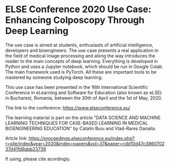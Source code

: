 # ELSE Conference 2020 Use Case: Enhancing Colposcopy Through Deep Learning

The use case is aimed at students, enthusiasts of artificial intelligence, developers and bioengineers. The use case presents a real application in the field of medical image processing and along the way introduces the reader to the main concepts of deep learning. 
Everything is developed in Python and uses a Jupyter notebook, which should be run in Google Colab. The main framework used is PyTorch. All these are important tools to be mastered by someone studying deep learning.

This use case has been presented in the 16th International Scientific Conference in eLearning and Software for Education (also known as eLSE) in Bucharest, Romania, between the 30th of April and the 1st of May, 2020.

The link to the conference:
https://www.elseconference.eu/

The learning material is part on the article "DATA SCIENCE AND MACHINE LEARNING TECHNIQUES FOR CASE-BASED LEARNING IN MEDICAL BIOENGINEERING EDUCATION" by Catalin Buiu and Vlad-Rares Danaila.

Artcle link:
https://proceedings.elseconference.eu/index.php?r=site/index&year=2020&index=papers&vol=37&paper=cdd10d47c386070237d41fd9abb23739

If using, please cite acordingly.
